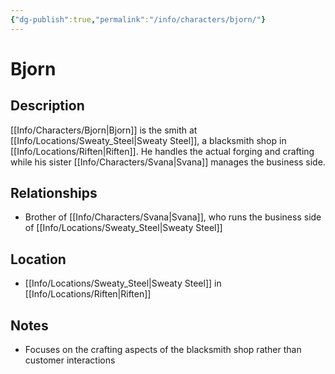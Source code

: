```yaml
---
{"dg-publish":true,"permalink":"/info/characters/bjorn/"}
---
```


# Bjorn

## Description
[[Info/Characters/Bjorn\|Bjorn]] is the smith at [[Info/Locations/Sweaty_Steel\|Sweaty Steel]], a blacksmith shop in [[Info/Locations/Riften\|Riften]]. He handles the actual forging and crafting while his sister [[Info/Characters/Svana\|Svana]] manages the business side.

## Relationships
- Brother of [[Info/Characters/Svana\|Svana]], who runs the business side of [[Info/Locations/Sweaty_Steel\|Sweaty Steel]]

## Location
- [[Info/Locations/Sweaty_Steel\|Sweaty Steel]] in [[Info/Locations/Riften\|Riften]]

## Notes
- Focuses on the crafting aspects of the blacksmith shop rather than customer interactions